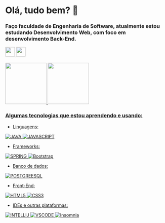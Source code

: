 <h1>Olá, tudo bem? 👋</h1>
<h3>Faço faculdade de Engenharia de Software, atualmente estou estudando Desenvolvimento Web, com foco em desenvolvimento Back-End.</h3>

<div>
  <a href="https://www.linkedin.com/in/gabriela-vasco-da-silva/">
  <img height="30cm" src="https://img.shields.io/badge/LinkedIn-0077B5?style=for-the-badge&logo=linkedin&logoColor=white"/>
  <a href="gabrielavs1226@gmail.com">
  <img height="30cm" src="https://img.shields.io/badge/Gmail-D14836?style=for-the-badge&logo=gmail&logoColor=white"/> 
</div>
  
</br>  

<div>
  <a href="[https://github.com/Gabriela-Vasco](https://github.com/Gabriela-Vasco)">
  <img height="130em" src="https://github-readme-stats.vercel.app/api/top-langs/?username=Gabriela-Vasco&layout=compact&langs_count=7&theme=dracula"/>
  <img height="130em" src="https://github-readme-stats.vercel.app/api?username=Gabriela-Vasco&show_icons=true&theme=dracula&include_all_commits=true&count_private=true"/>
</div>
  

### Algumas tecnologias que estou aprendendo e usando:
- Linguagens:

![JAVA](https://img.shields.io/badge/Java-ED8B00?style=for-the-badge&logo=java&logoColor=white)
![JAVASCRIPT](https://img.shields.io/badge/JavaScript-F7DF1E?style=for-the-badge&logo=javascript&logoColor=black)
- Frameworks:
  
![SPRING](https://img.shields.io/badge/Spring-6DB33F?style=for-the-badge&logo=spring&logoColor=white)
![Bootstrap](https://img.shields.io/badge/bootstrap-%23563D7C.svg?style=for-the-badge&logo=bootstrap&logoColor=white)  
- Banco de dados:
  
![POSTGREESQL](https://img.shields.io/badge/PostgreSQL-316192?style=for-the-badge&logo=postgresql&logoColor=white)
- Front-End:

![HTML5](https://img.shields.io/badge/HTML5-E34F26?style=for-the-badge&logo=html5&logoColor=white)
![CSS3](https://img.shields.io/badge/CSS3-1572B6?style=for-the-badge&logo=css3&logoColor=white)
  
- IDEs  e outras plataformas:
  
 ![INTELLIJ](https://img.shields.io/badge/IntelliJ_IDEA-000000.svg?style=for-the-badge&logo=intellij-idea&logoColor=white)
 ![VSCODE](https://img.shields.io/badge/Visual_Studio_Code-0078D4?style=for-the-badge&logo=visual%20studio%20code&logoColor=white)
 ![Insomnia](https://img.shields.io/badge/Insomnia-black?style=for-the-badge&logo=insomnia&logoColor=5849BE) 




<!--
**Gabriela-Vasco/Gabriela-Vasco** is a ✨ _special_ ✨ repository because its `README.md` (this file) appears on your GitHub profile.

Here are some ideas to get you started:

- 🔭 I’m currently working on ...
- 🌱 I’m currently learning ...
- 👯 I’m looking to collaborate on ...
- 🤔 I’m looking for help with ...
- 💬 Ask me about ...
- 📫 How to reach me: ...
- 😄 Pronouns: ...
- ⚡ Fun fact: ...
-->
